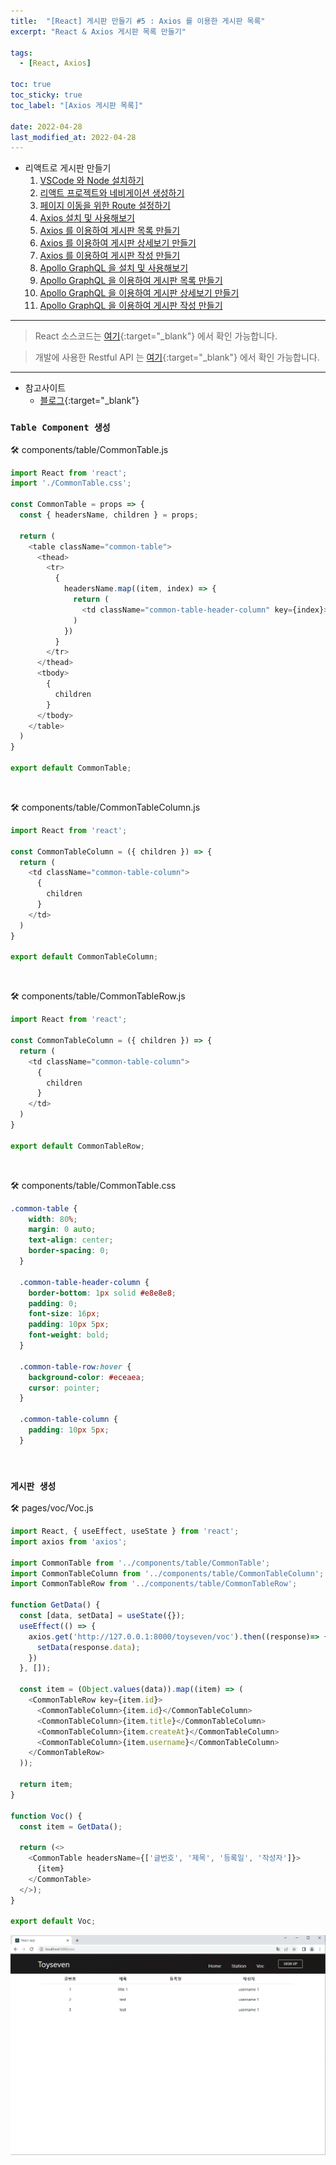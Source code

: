 ```yaml
---
title:  "[React] 게시판 만들기 #5 : Axios 를 이용한 게시판 목록"
excerpt: "React & Axios 게시판 목록 만들기"

tags:
  - [React, Axios]

toc: true
toc_sticky: true
toc_label: "[Axios 게시판 목록]"
 
date: 2022-04-28
last_modified_at: 2022-04-28
---
```


- 리액트로 게시판 만들기
  1.  [VSCode 와 Node 설치하기](https://ymkmoon.github.io/React-02-React/)
  2.  [리액트 프로젝트와 네비게이션 생성하기](https://ymkmoon.github.io/React-03-Navigation/)
  3.  [페이지 이동을 위한 Route 설정하기](https://ymkmoon.github.io/React-04-Route/)
  4.  [Axios 설치 및 사용해보기](https://ymkmoon.github.io/React-05-Axios/)
  5.  [Axios 를 이용하여 게시판 목록 만들기](https://ymkmoon.github.io/React-06-Voc/)
  6.  [Axios 를 이용하여 게시판 상세보기 만들기](https://ymkmoon.github.io/React-07-Voc-Question/)
  7.  [Axios 를 이용하여 게시판 작성 만들기](https://ymkmoon.github.io/React-08-Voc-Post-Question/)
  8.  [Apollo GraphQL 을 설치 및 사용해보기](https://ymkmoon.github.io/React-09-Apollo/)
  9.  [Apollo GraphQL 을 이용하여 게시판 목록 만들기](https://ymkmoon.github.io/React-10-Apollo-Voc/)
  10.  [Apollo GraphQL 을 이용하여 게시판 상세보기 만들기](https://ymkmoon.github.io/React-11-Apollo-Voc-Question/)
  11.  [Apollo GraphQL 을 이용하여 게시판 작성 만들기](https://ymkmoon.github.io/React-12-Apollo-Voc-Post-Question/)

<hr/>

> React 소스코드는 [여기](https://github.com/ymkmoon/toyseven-react){:target="_blank"} 에서 확인 가능합니다.

> 개발에 사용한 Restful API 는 [여기](https://github.com/ymkmoon/toyseven){:target="_blank"} 에서 확인 가능합니다.

<hr/>

- 참고사이트
  - [블로그](https://antdev.tistory.com/80){:target="_blank"}

### ``Table Component 생성``

🛠 components/table/CommonTable.js

```js
import React from 'react';
import './CommonTable.css';

const CommonTable = props => {
  const { headersName, children } = props;

  return (
    <table className="common-table">
      <thead>
        <tr>
          {
            headersName.map((item, index) => {
              return (
                <td className="common-table-header-column" key={index}>{ item }</td>
              )
            })
          }
        </tr>
      </thead>
      <tbody>
        {
          children
        }
      </tbody>
    </table>
  )
}

export default CommonTable;
```

<br>

🛠 components/table/CommonTableColumn.js

```js
import React from 'react';

const CommonTableColumn = ({ children }) => {
  return (
    <td className="common-table-column">
      {
        children
      }
    </td>
  )
}

export default CommonTableColumn;
```

<br>

🛠 components/table/CommonTableRow.js

```js
import React from 'react';

const CommonTableColumn = ({ children }) => {
  return (
    <td className="common-table-column">
      {
        children
      }
    </td>
  )
}

export default CommonTableRow;
```

<br>

🛠 components/table/CommonTable.css

```css
.common-table {
    width: 80%;
    margin: 0 auto;
    text-align: center;
    border-spacing: 0;
  }
  
  .common-table-header-column {
    border-bottom: 1px solid #e8e8e8;
    padding: 0;
    font-size: 16px;
    padding: 10px 5px;
    font-weight: bold;
  }
  
  .common-table-row:hover {
    background-color: #eceaea;
    cursor: pointer;
  }
  
  .common-table-column {
    padding: 10px 5px;
  }
```


<br>

### ``게시판 생성``

🛠 pages/voc/Voc.js

```js
import React, { useEffect, useState } from 'react';
import axios from 'axios';

import CommonTable from '../components/table/CommonTable';
import CommonTableColumn from '../components/table/CommonTableColumn';
import CommonTableRow from '../components/table/CommonTableRow';

function GetData() {
  const [data, setData] = useState({});
  useEffect(() => {
    axios.get('http://127.0.0.1:8000/toyseven/voc').then((response)=> {
      setData(response.data);
    })
  }, []);

  const item = (Object.values(data)).map((item) => (
    <CommonTableRow key={item.id}>
      <CommonTableColumn>{item.id}</CommonTableColumn>
      <CommonTableColumn>{item.title}</CommonTableColumn>
      <CommonTableColumn>{item.createAt}</CommonTableColumn>
      <CommonTableColumn>{item.username}</CommonTableColumn>
    </CommonTableRow>
  ));

  return item;
}

function Voc() {
  const item = GetData();

  return (<>
    <CommonTable headersName={['글번호', '제목', '등록일', '작성자']}>
      {item}
    </CommonTable>
  </>);
}
  
export default Voc;
```

![React](/assets/image/react/React_toyseven_react_06.PNG)